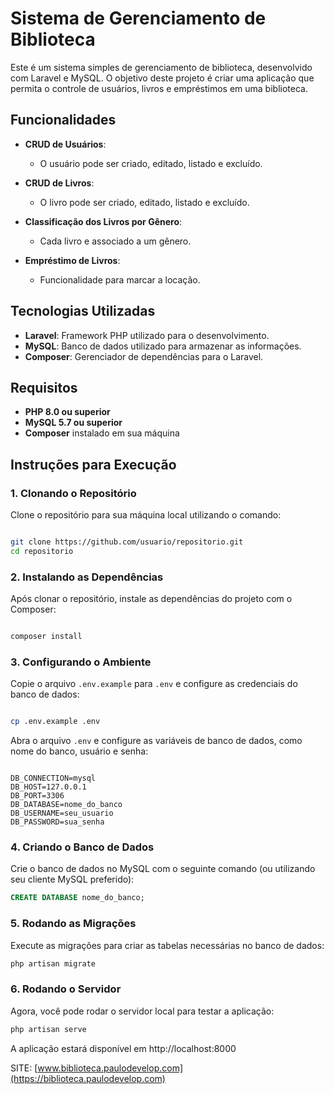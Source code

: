 # Sistema de Gerenciamento de Biblioteca

Este é um sistema simples de gerenciamento de biblioteca, desenvolvido com Laravel e MySQL. O objetivo deste projeto é criar uma aplicação que permita o controle de usuários, livros e empréstimos em uma biblioteca.

## Funcionalidades

- **CRUD de Usuários**:
  - O usuário pode ser criado, editado, listado e excluído.

- **CRUD de Livros**:
  - O livro pode ser criado, editado, listado e excluído.
  
- **Classificação dos Livros por Gênero**:
  - Cada livro e associado a um gênero.

- **Empréstimo de Livros**:
  - Funcionalidade para marcar a locação.

## Tecnologias Utilizadas

- **Laravel**: Framework PHP utilizado para o desenvolvimento.
- **MySQL**: Banco de dados utilizado para armazenar as informações.
- **Composer**: Gerenciador de dependências para o Laravel.

## Requisitos

- **PHP 8.0 ou superior**
- **MySQL 5.7 ou superior**
- **Composer** instalado em sua máquina

## Instruções para Execução

### 1. Clonando o Repositório

Clone o repositório para sua máquina local utilizando o comando:

```bash

git clone https://github.com/usuario/repositorio.git
cd repositorio

```

### 2. Instalando as Dependências

Após clonar o repositório, instale as dependências do projeto com o Composer:

```bash

composer install

```


### 3. Configurando o Ambiente

Copie o arquivo ```.env.example``` para ```.env``` e configure as credenciais do banco de dados:

```bash

cp .env.example .env

```

Abra o arquivo ```.env``` e configure as variáveis de banco de dados, como nome do banco, usuário e senha:

```env

DB_CONNECTION=mysql
DB_HOST=127.0.0.1
DB_PORT=3306
DB_DATABASE=nome_do_banco
DB_USERNAME=seu_usuario
DB_PASSWORD=sua_senha

```

### 4. Criando o Banco de Dados

Crie o banco de dados no MySQL com o seguinte comando (ou utilizando seu cliente MySQL preferido):

```sql
CREATE DATABASE nome_do_banco;

```

### 5. Rodando as Migrações

Execute as migrações para criar as tabelas necessárias no banco de dados:

```bash
php artisan migrate

```

### 6. Rodando o Servidor

Agora, você pode rodar o servidor local para testar a aplicação:

```bash
php artisan serve

```

A aplicação estará disponível em http://localhost:8000

SITE: [www.biblioteca.paulodevelop.com](https://biblioteca.paulodevelop.com)